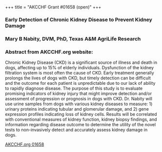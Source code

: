+++
title = "AKCCHF Grant #01658 (open)"
+++

### Early Detection of Chronic Kidney Disease to Prevent Kidney Damage

### Mary B Nabity, DVM, PhD, Texas A&M AgriLife Research

### Abstract from AKCCHF.org website:

Chronic Kidney Disease (CKD) is a significant source of illness and death in dogs, affecting up to 15% of elderly individuals. Dysfunction of the kidney filtration system is most often the cause of CKD. Early treatment generally prolongs the lives of dogs with CKD, but timely detection can be difficult and the outcome for each patient is unpredictable due to our lack of ability to rapidly diagnose disease. The purpose of this study is to evaluate promising indicators of kidney injury that might improve detection and/or assessment of progression or prognosis in dogs with CKD. Dr. Nabity will use urine samples from dogs with various kidney diseases to measure: 1) urinary proteins indicating tubular and glomerular damage, and 2) gene expression profiles indicating loss of kidney cells. Results will be correlated with conventional measures of kidney function, kidney biopsy findings, and information regarding disease outcome to determine the utility of the novel tests to non-invasively detect and accurately assess kidney damage in dogs.

[AKCCHF.org 01658](http://www.akcchf.org/research/funded-research/1658.html)
